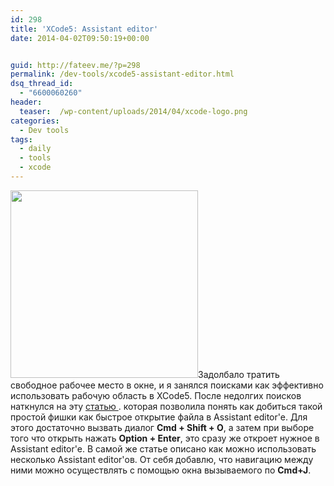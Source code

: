 ```yaml
---
id: 298
title: 'XCode5: Assistant editor'
date: 2014-04-02T09:50:19+00:00


guid: http://fateev.me/?p=298
permalink: /dev-tools/xcode5-assistant-editor.html
dsq_thread_id:
  - "6600060260"
header:
  teaser:  /wp-content/uploads/2014/04/xcode-logo.png
categories:
  - Dev tools
tags:
  - daily
  - tools
  - xcode
---
```

<a href="http://fateev.me/wp-content/uploads/2014/04/xcode-logo.png"><img class="alignleft size-medium wp-image-299" title="xcode-logo" src="http://fateev.me/wp-content/uploads/2014/04/xcode-logo-300x300.png" alt="" width="300" height="300" /></a>Задолбало тратить свободное рабочее место в окне, и я занялся поисками как эффективно использовать рабочую область в XCode5. После недолгих поисков наткнулся на эту <a href="http://geekanddad.wordpress.com/2012/03/11/xcode-4-tip-option-key-directs-open-action-to-assistant-editor/" rel="nofollow">статью </a> . которая позволила понять как добиться такой простой фишки как быстрое открытие файла в Assistant editor'e. Для этого достаточно вызвать диалог <strong>Cmd + Shift + O</strong>, а затем при выборе того что открыть нажать <strong>Option + Enter</strong>, это сразу же откроет нужное в Assistant editor'e. В самой же статье описано как можно использовать несколько Assistant editor'ов. От себя добавлю, что навигацию между ними можно осуществлять с помощью окна вызываемого по <strong>Cmd+J</strong>.